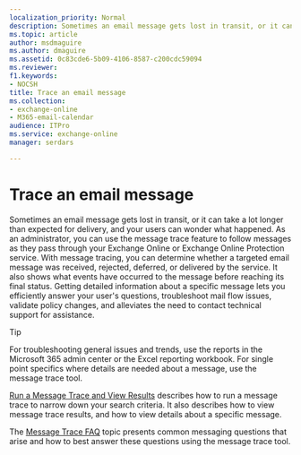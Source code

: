 ```yaml
---
localization_priority: Normal
description: Sometimes an email message gets lost in transit, or it can take a lot longer than expected for delivery, and your users can wonder what happened. As an administrator, you can use the message trace feature to follow messages as they pass through your Exchange Online or Exchange Online Protection service. With message tracing, you can determine whether a targeted email message was received, rejected, deferred, or delivered by the service. It also shows what events have occurred to the message before reaching its final status. Getting detailed information about a specific message lets you efficiently answer your user's questions, troubleshoot mail flow issues, validate policy changes, and alleviates the need to contact technical support for assistance.
ms.topic: article
author: msdmaguire
ms.author: dmaguire
ms.assetid: 0c83cde6-5b09-4106-8587-c200cdc59094
ms.reviewer: 
f1.keywords:
- NOCSH
title: Trace an email message
ms.collection: 
- exchange-online
- M365-email-calendar
audience: ITPro
ms.service: exchange-online
manager: serdars

---
```


# Trace an email message

Sometimes an email message gets lost in transit, or it can take a lot longer than expected for delivery, and your users can wonder what happened. As an administrator, you can use the message trace feature to follow messages as they pass through your Exchange Online or Exchange Online Protection service. With message tracing, you can determine whether a targeted email message was received, rejected, deferred, or delivered by the service. It also shows what events have occurred to the message before reaching its final status. Getting detailed information about a specific message lets you efficiently answer your user's questions, troubleshoot mail flow issues, validate policy changes, and alleviates the need to contact technical support for assistance.

> [!TIP]
> For troubleshooting general issues and trends, use the reports in the Microsoft 365 admin center or the Excel reporting workbook. For single point specifics where details are needed about a message, use the message trace tool.

[Run a Message Trace and View Results](run-a-message-trace-and-view-results.md) describes how to run a message trace to narrow down your search criteria. It also describes how to view message trace results, and how to view details about a specific message.

The [Message Trace FAQ](message-trace-faq.md) topic presents common messaging questions that arise and how to best answer these questions using the message trace tool.
